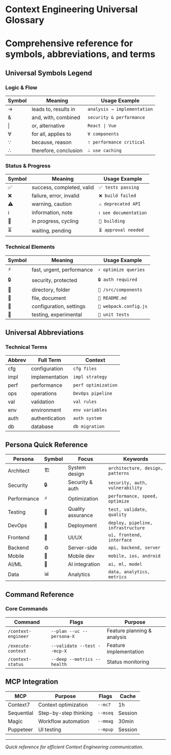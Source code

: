 # Context Engineering Universal Glossary
# Comprehensive reference for symbols, abbreviations, and terms

## Universal Symbols Legend

### Logic & Flow
| Symbol | Meaning | Usage Example |
|--------|---------|---------------|
| → | leads to, results in | `analysis → implementation` |
| & | and, with, combined | `security & performance` |
| \| | or, alternative | `React \| Vue` |
| ∀ | for all, applies to | `∀ components` |
| ∵ | because, reason | `∵ performance critical` |
| ∴ | therefore, conclusion | `∴ use caching` |

### Status & Progress  
| Symbol | Meaning | Usage Example |
|--------|---------|---------------|
| ✅ | success, completed, valid | `✅ tests passing` |
| ❌ | failure, error, invalid | `❌ build failed` |
| ⚠️ | warning, caution | `⚠️ deprecated API` |
| ℹ️ | information, note | `ℹ️ see documentation` |
| 🔄 | in progress, cycling | `🔄 building` |
| ⏳ | waiting, pending | `⏳ approval needed` |

### Technical Elements
| Symbol | Meaning | Usage Example |
|--------|---------|---------------|
| ⚡ | fast, urgent, performance | `⚡ optimize queries` |
| 🔒 | security, protected | `🔒 auth required` |
| 📁 | directory, folder | `📁 /src/components` |
| 📄 | file, document | `📄 README.md` |
| 🔧 | configuration, settings | `🔧 webpack.config.js` |
| 🧪 | testing, experimental | `🧪 unit tests` |

## Universal Abbreviations

### Technical Terms
| Abbrev | Full Term | Context |
|--------|-----------|---------|
| cfg | configuration | `cfg files` |
| impl | implementation | `impl strategy` |
| perf | performance | `perf optimization` |
| ops | operations | `DevOps pipeline` |
| val | validation | `val rules` |
| env | environment | `env variables` |
| auth | authentication | `auth system` |
| db | database | `db migration` |

## Persona Quick Reference

| Persona | Symbol | Focus | Keywords |
|---------|--------|-------|----------|
| Architect | 🏗️ | System design | `architecture, design, patterns` |
| Security | 🔒 | Security & auth | `security, auth, vulnerability` |
| Performance | ⚡ | Optimization | `performance, speed, optimize` |
| Testing | 🧪 | Quality assurance | `test, validate, quality` |
| DevOps | 🚀 | Deployment | `deploy, pipeline, infrastructure` |
| Frontend | 🎨 | UI/UX | `ui, frontend, interface` |
| Backend | ⚙️ | Server-side | `api, backend, server` |
| Mobile | 📱 | Mobile dev | `mobile, ios, android` |
| AI/ML | 🤖 | AI integration | `ai, ml, model` |
| Data | 📊 | Analytics | `data, analytics, metrics` |

## Command Reference

### Core Commands
| Command | Flags | Purpose |
|---------|-------|---------|
| `/context-engineer` | `--plan --uc --persona-X` | Feature planning & analysis |
| `/execute-context` | `--validate --test --mcp-X` | Feature implementation |
| `/context-status` | `--deep --metrics --health` | Status monitoring |

## MCP Integration

| MCP | Purpose | Flags | Cache |
|-----|---------|-------|-------|
| Context7 | Context optimization | `--mc7` | 1h |
| Sequential | Step-by-step thinking | `--mseq` | Session |
| Magic | Workflow automation | `--mmag` | 30min |
| Puppeteer | UI testing | `--mpup` | Session |

---

*Quick reference for efficient Context Engineering communication.*